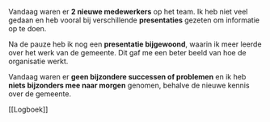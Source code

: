 Vandaag waren er **2 nieuwe medewerkers** op het team. Ik heb niet veel gedaan en heb vooral bij verschillende **presentaties** gezeten om informatie op te doen.

Na de pauze heb ik nog een **presentatie bijgewoond**, waarin ik meer leerde over het werk van de gemeente. Dit gaf me een beter beeld van hoe de organisatie werkt.

Vandaag waren er **geen bijzondere successen of problemen** en ik heb **niets bijzonders mee naar morgen** genomen, behalve de nieuwe kennis over de gemeente.


[[Logboek]]